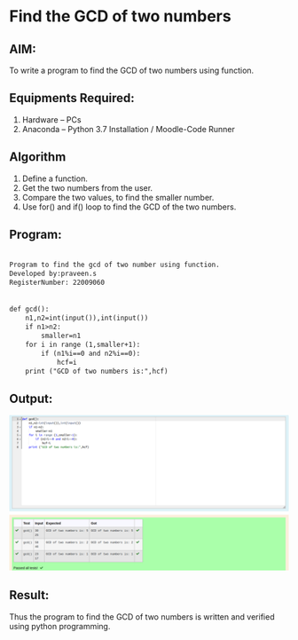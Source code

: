 # Find the GCD of two numbers


## AIM:

To write a program to find the GCD of two numbers using function.


## Equipments Required:

1. Hardware – PCs
2. Anaconda – Python 3.7 Installation / Moodle-Code Runner


## Algorithm

1. Define a function.
2. Get the two numbers from the user.
3. Compare the two values, to find the smaller number.
4. Use for() and if() loop to find the GCD of the two numbers.

## Program:

```

Program to find the gcd of two number using function.
Developed by:praveen.s 
RegisterNumber: 22009060 


def gcd():
    n1,n2=int(input()),int(input())
    if n1>n2:
        smaller=n1
    for i in range (1,smaller+1):
        if (n1%i==0 and n2%i==0):
            hcf=i
    print ("GCD of two numbers is:",hcf)        
```

## Output:

![](gcdoftwonumber.png)


## Result:

Thus the program to find the GCD of two numbers is written and verified using python programming.
